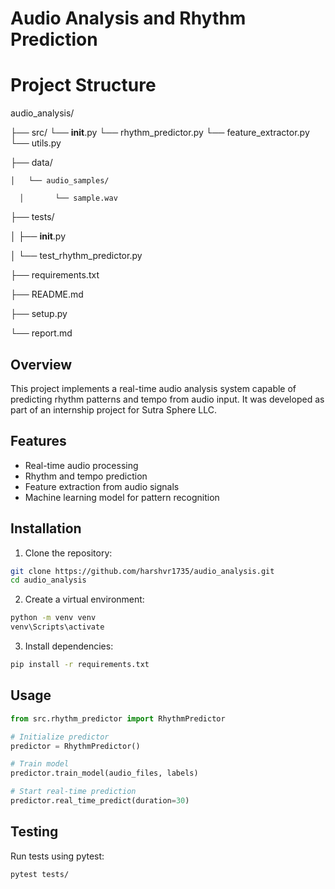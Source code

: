 # Audio Analysis and Rhythm Prediction

# Project Structure

audio_analysis/

├── src/
  └── __init__.py
  └── rhythm_predictor.py
  └── feature_extractor.py
  └── utils.py

├── data/

    │   └── audio_samples/

      │       └── sample.wav

├── tests/

  │   ├── __init__.py

  │   └── test_rhythm_predictor.py

├── requirements.txt

├── README.md

├── setup.py

└── report.md


## Overview
This project implements a real-time audio analysis system capable of predicting rhythm patterns and tempo from audio input. It was developed as part of an internship project for Sutra Sphere LLC.

## Features
- Real-time audio processing
- Rhythm and tempo prediction
- Feature extraction from audio signals
- Machine learning model for pattern recognition

## Installation
1. Clone the repository:
```bash
git clone https://github.com/harshvr1735/audio_analysis.git
cd audio_analysis
```

2. Create a virtual environment:
```bash
python -m venv venv
venv\Scripts\activate
```

3. Install dependencies:
```bash
pip install -r requirements.txt
```

## Usage
```python
from src.rhythm_predictor import RhythmPredictor

# Initialize predictor
predictor = RhythmPredictor()

# Train model
predictor.train_model(audio_files, labels)

# Start real-time prediction
predictor.real_time_predict(duration=30)
```

## Testing
Run tests using pytest:
```bash
pytest tests/
```
